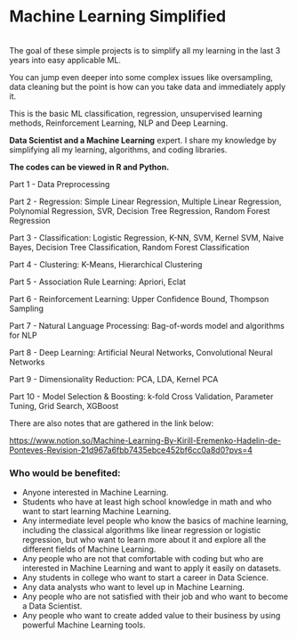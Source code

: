 <h1> Machine Learning Simplified</h1>
<br>
The goal of these simple projects is to simplify all my learning in the last 3 years into easy applicable ML. 

You can jump even deeper into some complex issues like oversampling, data cleaning but the point is how can you take data and immediately apply it.

This is the basic ML classification, regression, unsupervised learning methods, Reinforcement Learning, NLP and Deep Learning. 

<p><b>Data Scientist and a Machine Learning</b> expert. I share my knowledge by simplifying all my learning, algorithms, and coding libraries.</p>

<b>The codes can be viewed in R and Python.</b>

Part 1 - Data Preprocessing

Part 2 - Regression: Simple Linear Regression, Multiple Linear Regression, Polynomial Regression, SVR, Decision Tree Regression, Random Forest Regression

Part 3 - Classification: Logistic Regression, K-NN, SVM, Kernel SVM, Naive Bayes, Decision Tree Classification, Random Forest Classification

Part 4 - Clustering: K-Means, Hierarchical Clustering

Part 5 - Association Rule Learning: Apriori, Eclat

Part 6 - Reinforcement Learning: Upper Confidence Bound, Thompson Sampling

Part 7 - Natural Language Processing: Bag-of-words model and algorithms for NLP

Part 8 - Deep Learning: Artificial Neural Networks, Convolutional Neural Networks

Part 9 - Dimensionality Reduction: PCA, LDA, Kernel PCA

Part 10 - Model Selection & Boosting: k-fold Cross Validation, Parameter Tuning, Grid Search, XGBoost

There are also notes that are gathered in the link below:

https://www.notion.so/Machine-Learning-By-Kirill-Eremenko-Hadelin-de-Ponteves-Revision-21d967a6fbb7435ebce452bf6cc0a8d0?pvs=4

<h3>Who would be benefited:</h3>
<ul>
  <li>Anyone interested in Machine Learning.</li>
  <li>Students who have at least high school knowledge in math and who want to start learning Machine Learning. </li>
  <li>Any intermediate level people who know the basics of machine learning, including the classical algorithms like linear regression or logistic regression, but who want to learn more about it and explore all the different fields of Machine Learning.</li>
  <li>Any people who are not that comfortable with coding but who are interested in Machine Learning and want to apply it easily on datasets. </li>
  <li>Any students in college who want to start a career in Data Science. </li>
  <li>Any data analysts who want to level up in Machine Learning. </li>
  <li>Any people who are not satisfied with their job and who want to become a Data Scientist. </li>
  <li>Any people who want to create added value to their business by using powerful Machine Learning tools.</li>
</ul>
